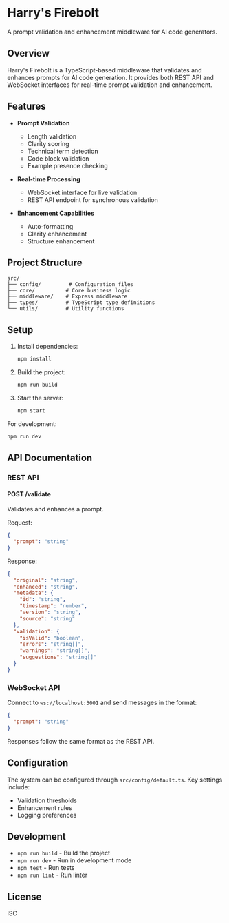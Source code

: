 # Harry's Firebolt

A prompt validation and enhancement middleware for AI code generators.

## Overview

Harry's Firebolt is a TypeScript-based middleware that validates and enhances prompts for AI code generation. It provides both REST API and WebSocket interfaces for real-time prompt validation and enhancement.

## Features

- **Prompt Validation**
  - Length validation
  - Clarity scoring
  - Technical term detection
  - Code block validation
  - Example presence checking

- **Real-time Processing**
  - WebSocket interface for live validation
  - REST API endpoint for synchronous validation

- **Enhancement Capabilities**
  - Auto-formatting
  - Clarity enhancement
  - Structure enhancement

## Project Structure

```
src/
├── config/         # Configuration files
├── core/          # Core business logic
├── middleware/    # Express middleware
├── types/         # TypeScript type definitions
└── utils/         # Utility functions
```

## Setup

1. Install dependencies:
   ```bash
   npm install
   ```

2. Build the project:
   ```bash
   npm run build
   ```

3. Start the server:
   ```bash
   npm start
   ```

For development:
```bash
npm run dev
```

## API Documentation

### REST API

#### POST /validate
Validates and enhances a prompt.

Request:
```json
{
  "prompt": "string"
}
```

Response:
```json
{
  "original": "string",
  "enhanced": "string",
  "metadata": {
    "id": "string",
    "timestamp": "number",
    "version": "string",
    "source": "string"
  },
  "validation": {
    "isValid": "boolean",
    "errors": "string[]",
    "warnings": "string[]",
    "suggestions": "string[]"
  }
}
```

### WebSocket API

Connect to `ws://localhost:3001` and send messages in the format:
```json
{
  "prompt": "string"
}
```

Responses follow the same format as the REST API.

## Configuration

The system can be configured through `src/config/default.ts`. Key settings include:

- Validation thresholds
- Enhancement rules
- Logging preferences

## Development

- `npm run build` - Build the project
- `npm run dev` - Run in development mode
- `npm test` - Run tests
- `npm run lint` - Run linter

## License

ISC
